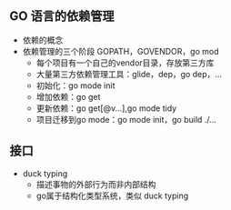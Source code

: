 ## GO 语言的依赖管理
* 依赖的概念
* 依赖管理的三个阶段 GOPATH，GOVENDOR，go mod
    * 每个项目有一个自己的vendor目录，存放第三方库
    * 大量第三方依赖管理工具：glide，dep，go dep，...
    * 初始化：go mode init
    * 增加依赖：go get
    * 更新依赖：go get[@v...],go mode tidy
    * 项目迁移到go mode：go mode init，go build ./...
## 接口
* duck typing 
    * 描述事物的外部行为而非内部结构
    * go属于结构化类型系统，类似 duck typing